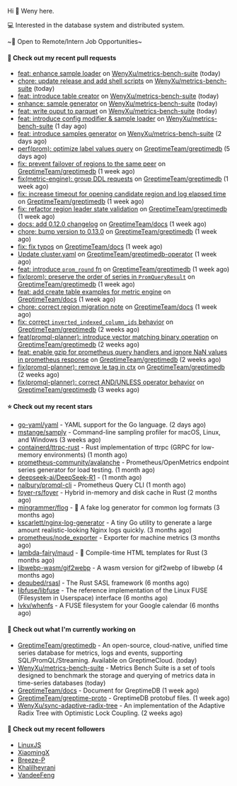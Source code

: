 Hi 👋 Weny here.

💻 Interested in the database system and distributed system.

~🍺 Open to Remote/Intern Job Opportunities~

#### 🔨 Check out my recent pull requests

- [feat: enhance sample loader](https://github.com/WenyXu/metrics-bench-suite/pull/14) on [WenyXu/metrics-bench-suite](https://github.com/WenyXu/metrics-bench-suite) (today)
- [chore: update release and add shell scripts](https://github.com/WenyXu/metrics-bench-suite/pull/13) on [WenyXu/metrics-bench-suite](https://github.com/WenyXu/metrics-bench-suite) (today)
- [feat: introduce table creator](https://github.com/WenyXu/metrics-bench-suite/pull/12) on [WenyXu/metrics-bench-suite](https://github.com/WenyXu/metrics-bench-suite) (today)
- [enhance: sample generator](https://github.com/WenyXu/metrics-bench-suite/pull/11) on [WenyXu/metrics-bench-suite](https://github.com/WenyXu/metrics-bench-suite) (today)
- [feat: write ouput to parquet](https://github.com/WenyXu/metrics-bench-suite/pull/10) on [WenyXu/metrics-bench-suite](https://github.com/WenyXu/metrics-bench-suite) (today)
- [feat: introduce config modifier &amp; sample loader](https://github.com/WenyXu/metrics-bench-suite/pull/9) on [WenyXu/metrics-bench-suite](https://github.com/WenyXu/metrics-bench-suite) (1 day ago)
- [feat: introduce samples generator](https://github.com/WenyXu/metrics-bench-suite/pull/5) on [WenyXu/metrics-bench-suite](https://github.com/WenyXu/metrics-bench-suite) (2 days ago)
- [perf(prom): optimize label values query](https://github.com/GreptimeTeam/greptimedb/pull/5653) on [GreptimeTeam/greptimedb](https://github.com/GreptimeTeam/greptimedb) (5 days ago)
- [fix: prevent failover of regions to the same peer](https://github.com/GreptimeTeam/greptimedb/pull/5632) on [GreptimeTeam/greptimedb](https://github.com/GreptimeTeam/greptimedb) (1 week ago)
- [fix(metric-engine): group DDL requests](https://github.com/GreptimeTeam/greptimedb/pull/5628) on [GreptimeTeam/greptimedb](https://github.com/GreptimeTeam/greptimedb) (1 week ago)
- [fix: increase timeout for opening candidate region and log elapsed time](https://github.com/GreptimeTeam/greptimedb/pull/5627) on [GreptimeTeam/greptimedb](https://github.com/GreptimeTeam/greptimedb) (1 week ago)
- [fix: refactor region leader state validation](https://github.com/GreptimeTeam/greptimedb/pull/5626) on [GreptimeTeam/greptimedb](https://github.com/GreptimeTeam/greptimedb) (1 week ago)
- [docs: add 0.12.0 changelog](https://github.com/GreptimeTeam/docs/pull/1533) on [GreptimeTeam/docs](https://github.com/GreptimeTeam/docs) (1 week ago)
- [chore: bump version to 0.13.0](https://github.com/GreptimeTeam/greptimedb/pull/5611) on [GreptimeTeam/greptimedb](https://github.com/GreptimeTeam/greptimedb) (1 week ago)
- [fix: fix typos](https://github.com/GreptimeTeam/docs/pull/1528) on [GreptimeTeam/docs](https://github.com/GreptimeTeam/docs) (1 week ago)
- [Update cluster.yaml](https://github.com/GreptimeTeam/greptimedb-operator/pull/245) on [GreptimeTeam/greptimedb-operator](https://github.com/GreptimeTeam/greptimedb-operator) (1 week ago)
- [feat: introduce `prom_round` fn](https://github.com/GreptimeTeam/greptimedb/pull/5604) on [GreptimeTeam/greptimedb](https://github.com/GreptimeTeam/greptimedb) (1 week ago)
- [fix(prom): preserve the order of series in `PromQueryResult`](https://github.com/GreptimeTeam/greptimedb/pull/5601) on [GreptimeTeam/greptimedb](https://github.com/GreptimeTeam/greptimedb) (1 week ago)
- [feat: add create table examples for metric engine](https://github.com/GreptimeTeam/docs/pull/1522) on [GreptimeTeam/docs](https://github.com/GreptimeTeam/docs) (1 week ago)
- [chore: correct region migration note](https://github.com/GreptimeTeam/docs/pull/1520) on [GreptimeTeam/docs](https://github.com/GreptimeTeam/docs) (1 week ago)
- [fix: correct `inverted_indexed_column_ids` behavior](https://github.com/GreptimeTeam/greptimedb/pull/5586) on [GreptimeTeam/greptimedb](https://github.com/GreptimeTeam/greptimedb) (2 weeks ago)
- [feat(promql-planner): introduce vector matching binary operation](https://github.com/GreptimeTeam/greptimedb/pull/5578) on [GreptimeTeam/greptimedb](https://github.com/GreptimeTeam/greptimedb) (2 weeks ago)
- [feat: enable gzip for prometheus query handlers and ignore NaN values in prometheus response](https://github.com/GreptimeTeam/greptimedb/pull/5576) on [GreptimeTeam/greptimedb](https://github.com/GreptimeTeam/greptimedb) (2 weeks ago)
- [fix(promql-planner): remove le tag in ctx](https://github.com/GreptimeTeam/greptimedb/pull/5560) on [GreptimeTeam/greptimedb](https://github.com/GreptimeTeam/greptimedb) (2 weeks ago)
- [fix(promql-planner): correct AND/UNLESS operator behavior](https://github.com/GreptimeTeam/greptimedb/pull/5557) on [GreptimeTeam/greptimedb](https://github.com/GreptimeTeam/greptimedb) (3 weeks ago)

#### ⭐ Check out my recent stars

- [go-yaml/yaml](https://github.com/go-yaml/yaml) - YAML support for the Go language. (2 days ago)
- [mstange/samply](https://github.com/mstange/samply) - Command-line sampling profiler for macOS, Linux, and Windows (3 weeks ago)
- [containerd/ttrpc-rust](https://github.com/containerd/ttrpc-rust) - Rust implementation of ttrpc (GRPC for low-memory environments) (1 month ago)
- [prometheus-community/avalanche](https://github.com/prometheus-community/avalanche) - Prometheus/OpenMetrics endpoint series generator for load testing. (1 month ago)
- [deepseek-ai/DeepSeek-R1](https://github.com/deepseek-ai/DeepSeek-R1) -  (1 month ago)
- [nalbury/promql-cli](https://github.com/nalbury/promql-cli) - Prometheus Query CLI (1 month ago)
- [foyer-rs/foyer](https://github.com/foyer-rs/foyer) - Hybrid in-memory and disk cache in Rust (2 months ago)
- [mingrammer/flog](https://github.com/mingrammer/flog) - :tophat: A fake log generator for common log formats (3 months ago)
- [kscarlett/nginx-log-generator](https://github.com/kscarlett/nginx-log-generator) - A tiny Go utility to generate a large amount realistic-looking Nginx logs quickly. (3 months ago)
- [prometheus/node_exporter](https://github.com/prometheus/node_exporter) - Exporter for machine metrics (3 months ago)
- [lambda-fairy/maud](https://github.com/lambda-fairy/maud) - :pencil: Compile-time HTML templates for Rust (3 months ago)
- [libwebp-wasm/gif2webp](https://github.com/libwebp-wasm/gif2webp) - A wasm version for gif2webp of libwebp (4 months ago)
- [dequbed/rsasl](https://github.com/dequbed/rsasl) - The Rust SASL framework (6 months ago)
- [libfuse/libfuse](https://github.com/libfuse/libfuse) - The reference implementation of the Linux FUSE (Filesystem in Userspace) interface (6 months ago)
- [lvkv/whenfs](https://github.com/lvkv/whenfs) - A FUSE filesystem for your Google calendar (6 months ago)

#### 👷 Check out what I'm currently working on

- [GreptimeTeam/greptimedb](https://github.com/GreptimeTeam/greptimedb) - An open-source, cloud-native, unified time series database for metrics, logs and events, supporting SQL/PromQL/Streaming. Available on GreptimeCloud. (today)
- [WenyXu/metrics-bench-suite](https://github.com/WenyXu/metrics-bench-suite) - Metrics Bench Suite is a set of tools designed to benchmark the storage and querying of metrics data in time-series databases (today)
- [GreptimeTeam/docs](https://github.com/GreptimeTeam/docs) - Document for GreptimeDB (1 week ago)
- [GreptimeTeam/greptime-proto](https://github.com/GreptimeTeam/greptime-proto) - GreptimeDB protobuf files. (1 week ago)
- [WenyXu/sync-adaptive-radix-tree](https://github.com/WenyXu/sync-adaptive-radix-tree) - An implementation of the Adaptive Radix Tree with Optimistic Lock Coupling. (2 weeks ago)

#### 👯 Check out my recent followers

- [LinuxJS](https://github.com/LinuxJS)
- [XiaomingX](https://github.com/XiaomingX)
- [Breeze-P](https://github.com/Breeze-P)
- [Khalilheyrani](https://github.com/Khalilheyrani)
- [VandeeFeng](https://github.com/VandeeFeng)


